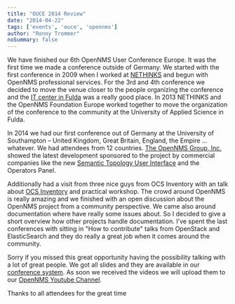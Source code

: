 ```yaml
---
title: "OUCE 2014 Review"
date: "2014-04-22"
tags: ['events', 'ouce', 'opennms']
author: "Ronny Trommer"
noSummary: false
---
```


We have finished our 6th OpenNMS User Conference Europe.
It was the first time we made a conference outside of Germany.
We started with the first conference in 2009 when I worked at [NETHINKS](http://www.nethinks.com/) and begun with OpenNMS professional services.
For the 3rd and 4th conference we decided to move the venue closer to the people organizing the conference and the [IT center in Fulda](http://www.itz-fulda.de/) was a really good place.
In 2013 NETHINKS and the OpenNMS Foundation Europe worked together to move the organization of the conference to the community at the University of Applied Science in Fulda.

In 2014 we had our first conference out of Germany at the University of Southampton – United Kingdom, Great Britain, England, the Empire … whatever.
We had attendees from 12 countries.
[The OpenNMS Group, Inc.](http://www.open-factory.org/ouce2014-review/www.opennms.com) showed the latest development sponsored to the project by commercial companies like the new [Semantic Topology User Interface](http://youtu.be/5JOMNbAxFsQ) and the Operators Panel.

Additionally had a visit from three nice guys from OCS Inventory with an talk about [OCS Inventory](http://www.ocsinventory-ng.org/en/) and practical workshop.
The crowd around OpenNMS is really amazing and we finished with an open discussion about the OpenNMS project from a community perspective.
We came also around documentation where have really some issues about.
So I decided to give a short overview how other projects handle documentation.
I’ve spent the last conferences with sitting in "How to contribute" talks from OpenStack and ElasticSearch and they do really a great job when it comes around the community.

Sorry if you missed this great opportunity having the possibility talking with a lot of great people.
We got all slides and they are available in our [conference system](http://ouce.opennms.eu/en/ouce2014/public/events).
As soon we received the videos we will upload them to our [OpenNMS Youtube Channel](http://www.youtube.com/user/opennms/videos).

Thanks to all attendees for the great time
